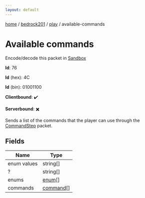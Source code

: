 ```yaml
---
layout: default
---
```


[home](/)  /  [bedrock201](/protocol/bedrock201)  /  [play](/protocol/bedrock201/play)  /  available-commands

# Available commands

Encode/decode this packet in [Sandbox](../../../sandbox/bedrock201#play.available_commands)

**Id**: 76

**Id** (hex): 4C

**Id** (bin): 01001100

**Clientbound**: ✔️

**Serverbound**: ✖️

Sends a list of the commands that the player can use through the [CommandStep](#play_command-step) packet.

## Fields

Name | Type
---|---
enum values | string[]
? | string[]
enums | [enum](/protocol/bedrock201/types/enum)[]
commands | [command](/protocol/bedrock201/types/command)[]
